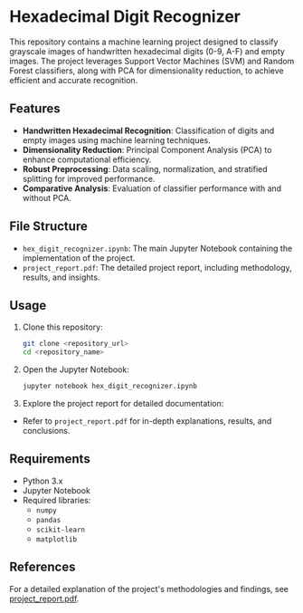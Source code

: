 # Hexadecimal Digit Recognizer

This repository contains a machine learning project designed to classify grayscale images of handwritten hexadecimal digits (0-9, A-F) and empty images. The project leverages Support Vector Machines (SVM) and Random Forest classifiers, along with PCA for dimensionality reduction, to achieve efficient and accurate recognition.

## Features

- **Handwritten Hexadecimal Recognition**: Classification of digits and empty images using machine learning techniques.
- **Dimensionality Reduction**: Principal Component Analysis (PCA) to enhance computational efficiency.
- **Robust Preprocessing**: Data scaling, normalization, and stratified splitting for improved performance.
- **Comparative Analysis**: Evaluation of classifier performance with and without PCA.

## File Structure

- `hex_digit_recognizer.ipynb`: The main Jupyter Notebook containing the implementation of the project.
- `project_report.pdf`: The detailed project report, including methodology, results, and insights.

## Usage

1. Clone this repository:
   ```bash
   git clone <repository_url>
   cd <repository_name>
2. Open the Jupyter Notebook:
   ```bash
   jupyter notebook hex_digit_recognizer.ipynb
   ```
3. Explore the project report for detailed documentation:
- Refer to `project_report.pdf` for in-depth explanations, results, and conclusions.

## Requirements
- Python 3.x
- Jupyter Notebook
- Required libraries:
  - `numpy`
  - `pandas`
  - `scikit-learn`
  - `matplotlib`

## References
For a detailed explanation of the project's methodologies and findings, see [project_report.pdf](project_report.pdf).
